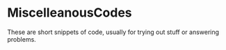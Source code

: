 # MiscelleanousCodes
These are short snippets of code, usually for trying out stuff or answering problems.
